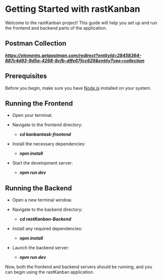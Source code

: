 # Getting Started with rastKanban

Welcome to the rastKanban project! This guide will help you set up and run the frontend and backend parts of the application.

## Postman Collection
***https://elements.getpostman.com/redirect?entityId=28458364-887c4d93-9d5a-4268-8cfb-dffe67fcc629&entityType=collection***

## Prerequisites
Before you begin, make sure you have [Node.js](https://nodejs.org/) installed on your system.

## Running the Frontend
- Open your terminal.
- Navigate to the frontend directory:
    - ***cd kanbantask-frontend***

- Install the necessary dependencies:
    - ***npm install***

- Start the development server:
    - ***npm run dev***


## Running the Backend
- Open a new terminal window.
- Navigate to the backend directory:
    - ***cd rastKanban-Backend***

- Install any required dependencies:
    - ***npm install***

- Launch the backend server:
    - ***npm run dev***


Now, both the frontend and backend servers should be running, and you can begin using the rastKanban application.